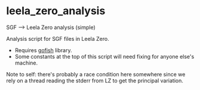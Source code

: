 # leela_zero_analysis
SGF --> Leela Zero analysis (simple)

Analysis script for SGF files in Leela Zero.

* Requires [gofish](https://github.com/fohristiwhirl/gofish) library.
* Some constants at the top of this script will need fixing for anyone else's machine.

Note to self: there's probably a race condition here somewhere since we rely on a thread reading the stderr from LZ to get the principal variation.
